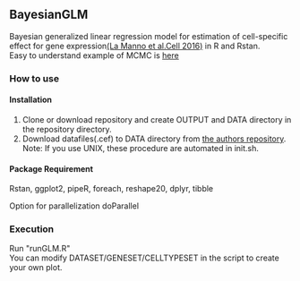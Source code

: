 ## BayesianGLM
Bayesian generalized linear regression model for estimation of cell-specific effect for gene expression[(La Manno et al.Cell 2016)](http://linnarssonlab.org/publications/2016/10/06/midbrain/) in R and Rstan.  
Easy to understand example of MCMC is [here](http://www.bewersdorff-online.de/amonopoly)

### How to use
#### Installation
1. Clone or download repository and create OUTPUT and DATA directory in the repository directory.  
2. Download datafiles(.cef) to DATA directory from [the authors repository](https://github.com/linnarsson-lab/ipynb-lamanno2016/tree/master/data).  
Note: If you use UNIX, these procedure are automated in init.sh.

#### Package Requirement
Rstan, ggplot2, pipeR, foreach, reshape20, dplyr, tibble

Option for parallelization
doParallel

### Execution
Run "runGLM.R"  
You can modify DATASET/GENESET/CELLTYPESET in the script to create your own plot.

